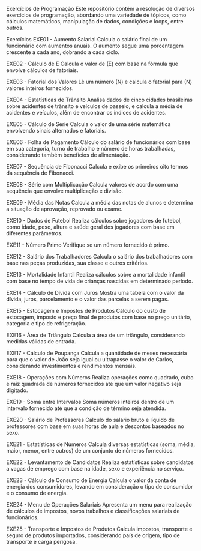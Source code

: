 Exercícios de Programação
Este repositório contém a resolução de diversos exercícios de programação, abordando uma variedade de tópicos, como cálculos matemáticos, manipulação de dados, condições e loops, entre outros.

Exercícios
EXE01 - Aumento Salarial
Calcula o salário final de um funcionário com aumentos anuais. O aumento segue uma porcentagem crescente a cada ano, dobrando a cada ciclo.

EXE02 - Cálculo de E
Calcula o valor de (E) com base na fórmula que envolve cálculos de fatoriais.

EXE03 - Fatorial dos Valores
Lê um número (N) e calcula o fatorial para (N) valores inteiros fornecidos.

EXE04 - Estatísticas de Trânsito
Analisa dados de cinco cidades brasileiras sobre acidentes de trânsito e veículos de passeio, e calcula a média de acidentes e veículos, além de encontrar os índices de acidentes.

EXE05 - Cálculo de Série
Calcula o valor de uma série matemática envolvendo sinais alternados e fatoriais.

EXE06 - Folha de Pagamento
Cálculo do salário de funcionários com base em sua categoria, turno de trabalho e número de horas trabalhadas, considerando também benefícios de alimentação.

EXE07 - Sequência de Fibonacci
Calcula e exibe os primeiros oito termos da sequência de Fibonacci.

EXE08 - Série com Multiplicação
Calcula valores de acordo com uma sequência que envolve multiplicação e divisão.

EXE09 - Média das Notas
Calcula a média das notas de alunos e determina a situação de aprovação, reprovado ou exame.

EXE10 - Dados de Futebol
Realiza cálculos sobre jogadores de futebol, como idade, peso, altura e saúde geral dos jogadores com base em diferentes parâmetros.

EXE11 - Número Primo
Verifique se um número fornecido é primo.

EXE12 - Salário dos Trabalhadores
Calcula o salário dos trabalhadores com base nas peças produzidas, sua classe e outros critérios.

EXE13 - Mortalidade Infantil
Realiza cálculos sobre a mortalidade infantil com base no tempo de vida de crianças nascidas em determinado período.

EXE14 - Cálculo de Dívida com Juros
Mostra uma tabela com o valor da dívida, juros, parcelamento e o valor das parcelas a serem pagas.

EXE15 - Estocagem e Impostos de Produtos
Cálculo do custo de estocagem, imposto e preço final de produtos com base no preço unitário, categoria e tipo de refrigeração.

EXE16 - Área de Triângulo
Calcula a área de um triângulo, considerando medidas válidas de entrada.

EXE17 - Cálculo de Poupança
Calcula a quantidade de meses necessária para que o valor de João seja igual ou ultrapasse o valor de Carlos, considerando investimentos e rendimentos mensais.

EXE18 - Operações com Números
Realiza operações como quadrado, cubo e raiz quadrada de números fornecidos até que um valor negativo seja digitado.

EXE19 - Soma entre Intervalos
Soma números inteiros dentro de um intervalo fornecido até que a condição de término seja atendida.

EXE20 - Salário de Professores
Cálculo do salário bruto e líquido de professores com base em suas horas de aula e descontos baseados no sexo.

EXE21 - Estatísticas de Números
Calcula diversas estatísticas (soma, média, maior, menor, entre outros) de um conjunto de números fornecidos.

EXE22 - Levantamento de Candidatos
Realiza estatísticas sobre candidatos a vagas de emprego com base na idade, sexo e experiência no serviço.

EXE23 - Cálculo de Consumo de Energia
Calcula o valor da conta de energia dos consumidores, levando em consideração o tipo de consumidor e o consumo de energia.

EXE24 - Menu de Operações Salariais
Apresenta um menu para realização de cálculos de impostos, novos trabalhos e classificações salariais de funcionários.

EXE25 - Transporte e Impostos de Produtos
Calcula impostos, transporte e seguro de produtos importados, considerando país de origem, tipo de transporte e carga perigosa.




